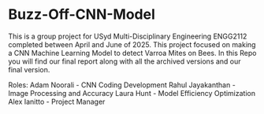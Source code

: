 # Buzz-Off-CNN-Model
This is a group project for USyd Multi-Disciplinary Engineering ENGG2112 completed between April and June of 2025.
This project focused on making a CNN Machine Learning Model to detect Varroa Mites on Bees. 
In this Repo you will find our final report along with all the archived versions and our final version.

Roles:
Adam Noorali - CNN Coding Development
Rahul Jayakanthan - Image Processing and Accuracy
Laura Hunt - Model Efficiency Optimization
Alex Ianitto - Project Manager

